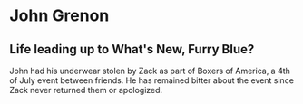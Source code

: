 # John Grenon

## Life leading up to What's New, Furry Blue?

John had his underwear stolen by Zack as part of Boxers of America, a 4th of July event between friends. He has remained bitter about the event since Zack never returned them or apologized.
